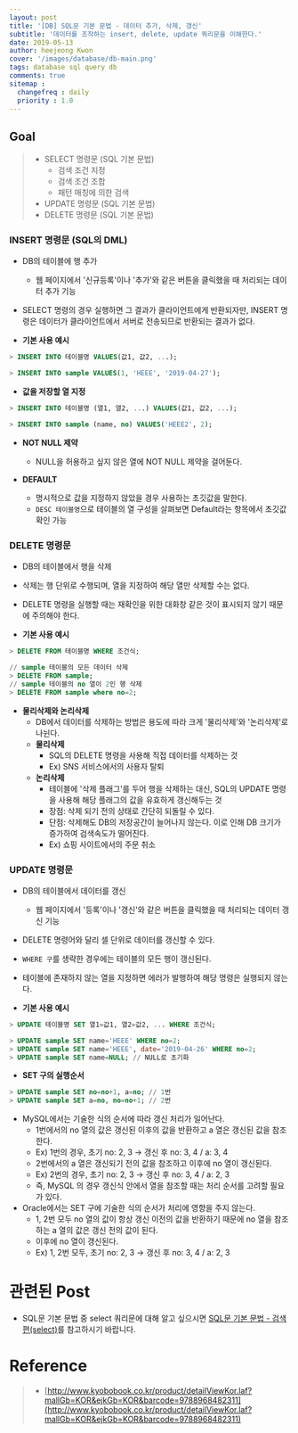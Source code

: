 ```yaml
---
layout: post
title: '[DB] SQL문 기본 문법 - 데이터 추가, 삭제, 갱신'
subtitle: '데이터를 조작하는 insert, delete, update 쿼리문을 이해한다.'
date: 2019-05-13
author: heejeong Kwon
cover: '/images/database/db-main.png'
tags: database sql query db
comments: true
sitemap :
  changefreq : daily
  priority : 1.0
---
```


## Goal
> - SELECT 명령문 (SQL 기본 문법)
>   - 검색 조건 지정
>   - 검색 조건 조합
>   - 패턴 매칭에 의한 검색 
> - UPDATE 명령문 (SQL 기본 문법)
> - DELETE 명령문 (SQL 기본 문법)

### INSERT 명령문 (SQL의 DML)
- DB의 테이블에 행 추가
  - 웹 페이지에서 '신규등록'이나 '추가'와 같은 버튼을 클릭했을 때 처리되는 데이터 추가 기능 
- SELECT 명령의 경우 실행하면 그 결과가 클라이언트에게 반환되자만, INSERT 명령은 데이터가 클라이언트에서 서버로 전송되므로 반환되는 결과가 없다.

- **기본 사용 예시**
```sql
> INSERT INTO 테이블명 VALUES(값1, 값2, ...);

> INSERT INTO sample VALUES(1, 'HEEE', '2019-04-27');
```

- **값을 저장할 열 지정**
```sql
> INSERT INTO 테이블명 (열1, 열2, ...) VALUES(값1, 값2, ...);

> INSERT INTO sample (name, no) VALUES('HEEE2', 2);
```

- **NOT NULL 제약**
  - NULL을 허용하고 싶지 않은 열에 NOT NULL 제약을 걸어둔다.

- **DEFAULT**
  - 명시적으로 값을 지정하지 않았을 경우 사용하는 초깃값을 말한다.
  - `DESC 테이블명`으로 테이블의 열 구성을 살펴보면 Default라는 항목에서 초깃값 확인 가능

### DELETE 명령문
- DB의 테이블에서 행을 삭제
- 삭제는 행 단위로 수행되며, 열을 지정하여 해당 열만 삭제할 수는 없다.
- DELETE 명령을 실행할 때는 재확인을 위한 대화창 같은 것이 표시되지 않기 때문에 주의해야 한다.

- **기본 사용 예시**
```sql
> DELETE FROM 테이블명 WHERE 조건식;

// sample 테이블의 모든 데이터 삭제
> DELETE FROM sample;
// sample 테이블의 no 열이 2인 행 삭제 
> DELETE FROM sample where no=2;
```

- **물리삭제와 논리삭제**
  - DB에서 데이터를 삭제하는 방법은 용도에 따라 크게 '물리삭제'와 '논리삭제'로 나뉜다.
  - **물리삭제**
    - SQL의 DELETE 명령을 사용해 직접 데이터를 삭제하는 것
    - Ex) SNS 서비스에서의 사용자 탈퇴 
  - **논리삭제**
    - 테이블에 '삭제 플래그'를 두어 행을 삭제하는 대신, SQL의 UPDATE 명령을 사용해 해당 플래그의 값을 유효하게 갱신해두는 것 
    - 장점: 삭제 되기 전의 상태로 간단히 되돌릴 수 있다.
    - 단점: 삭제해도 DB의 저장공간이 늘어나지 않는다. 이로 인해 DB 크기가 증가하여 검색속도가 떨어진다.
    - Ex) 쇼핑 사이트에서의 주문 취소 

### UPDATE 명령문
- DB의 테이블에서 데이터를 갱신
  - 웹 페이지에서 '등록'이나 '갱신'와 같은 버튼을 클릭했을 때 처리되는 데이터 갱신 기능 
- DELETE 명령어와 달리 셀 단위로 데이터를 갱신할 수 있다.
- `WHERE 구`를 생략한 경우에는 테이블의 모든 행이 갱신된다.
- 테이블에 존재하지 않는 열을 지정하면 에러가 발행하여 해당 명령은 실행되지 않는다.


- **기본 사용 예시**
```sql
> UPDATE 테이블명 SET 열1=값1, 열2=값2, ... WHERE 조건식;

> UPDATE sample SET name='HEEE' WHERE no=2;
> UPDATE sample SET name='HEEE', date='2019-04-26' WHERE no=2;
> UPDATE sample SET name=NULL; // NULL로 초기화 
```

- **SET 구의 실행순서**
```sql
> UPDATE sample SET no=no+1, a=no; // 1번
> UPDATE sample SET a=no, no=no+1; // 2번
```
  - MySQL에서는 기술한 식의 순서에 따라 갱신 처리가 일어난다.
    - 1번에서의 no 열의 값은 갱신된 이후의 값을 반환하고 a 열은 갱신된 값을 참조한다.
    - Ex) 1번의 경우, 초기 no: 2, 3 -> 갱신 후 no: 3, 4 / a: 3, 4
    - 2번에서의 a 열은 갱신되기 전의 값을 참조하고 이후에 no 열이 갱신된다.
    - Ex) 2번의 경우, 초기 no: 2, 3 -> 갱신 후 no: 3, 4 / a: 2, 3
    - 즉, MySQL 의 경우 갱신식 안에서 열을 참조할 때는 처리 순서를 고려할 필요가 있다.
  - Oracle에서는 SET 구에 기술한 식의 순서가 처리에 영향을 주지 않는다.
    - 1, 2번 모두 no 열의 값이 항상 갱신 이전의 값을 반환하기 때문에 no 열을 참조하는 a 열의 값은 갱신 전의 값이 된다.
    - 이후에 no 열이 갱신된다. 
    - Ex) 1, 2번 모두, 초기 no: 2, 3 -> 갱신 후 no: 3, 4 / a: 2, 3

# 관련된 Post
- SQL문 기본 문법 중 select 쿼리문에 대해 알고 싶으시면 [SQL문 기본 문법 - 검색편(select)](https://gmlwjd9405.github.io/2019/04/25/db-sql-select.html)를 참고하시기 바랍니다.

# Reference
> - [http://www.kyobobook.co.kr/product/detailViewKor.laf?mallGb=KOR&ejkGb=KOR&barcode=9788968482311](http://www.kyobobook.co.kr/product/detailViewKor.laf?mallGb=KOR&ejkGb=KOR&barcode=9788968482311)
